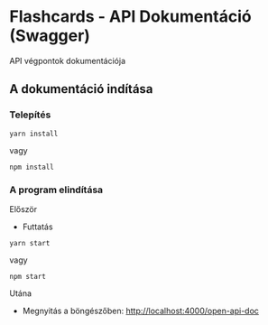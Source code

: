 # Flashcards - API Dokumentáció (Swagger)

API végpontok dokumentációja

## A dokumentáció indítása

### Telepítés

```
yarn install
```

vagy

```
npm install
```

### A program elindítása

Először

- Futtatás

```
yarn start
```

vagy

```
npm start
```

Utána

- Megnyitás a böngészőben:
  [http://localhost:4000/open-api-doc](http://localhost:4000/open-api-doc)
